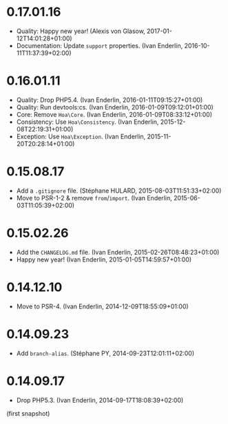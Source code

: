 # 0.17.01.16

  * Quality: Happy new year! (Alexis von Glasow, 2017-01-12T14:01:28+01:00)
  * Documentation: Update `support` properties. (Ivan Enderlin, 2016-10-11T11:37:39+02:00)

# 0.16.01.11

  * Quality: Drop PHP5.4. (Ivan Enderlin, 2016-01-11T09:15:27+01:00)
  * Quality: Run devtools:cs. (Ivan Enderlin, 2016-01-09T09:12:01+01:00)
  * Core: Remove `Hoa\Core`. (Ivan Enderlin, 2016-01-09T08:33:12+01:00)
  * Consistency: Use `Hoa\Consistency`. (Ivan Enderlin, 2015-12-08T22:19:31+01:00)
  * Exception: Use `Hoa\Exception`. (Ivan Enderlin, 2015-11-20T20:28:14+01:00)

# 0.15.08.17

  * Add a `.gitignore` file. (Stéphane HULARD, 2015-08-03T11:51:33+02:00)
  * Move to PSR-1-2 & remove `from`/`import`. (Ivan Enderlin, 2015-06-03T11:05:39+02:00)

# 0.15.02.26

  * Add the `CHANGELOG.md` file. (Ivan Enderlin, 2015-02-26T08:48:23+01:00)
  * Happy new year! (Ivan Enderlin, 2015-01-05T14:59:57+01:00)

# 0.14.12.10

  * Move to PSR-4. (Ivan Enderlin, 2014-12-09T18:55:09+01:00)

# 0.14.09.23

  * Add `branch-alias`. (Stéphane PY, 2014-09-23T12:01:11+02:00)

# 0.14.09.17

  * Drop PHP5.3. (Ivan Enderlin, 2014-09-17T18:08:39+02:00)

(first snapshot)
